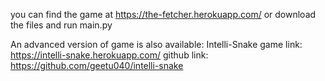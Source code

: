 you can find the game at
https://the-fetcher.herokuapp.com/
or download the files and run main.py


An advanced version of game is also available: Intelli-Snake
game link: https://intelli-snake.herokuapp.com/
github link: https://github.com/geetu040/intelli-snake